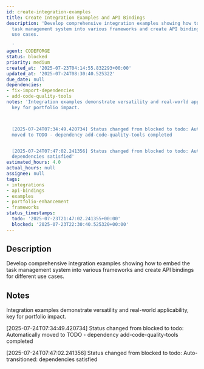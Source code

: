 ```yaml
---
id: create-integration-examples
title: Create Integration Examples and API Bindings
description: 'Develop comprehensive integration examples showing how to embed the
  task management system into various frameworks and create API bindings for different
  use cases.

  '
agent: CODEFORGE
status: blocked
priority: medium
created_at: '2025-07-23T04:14:55.832293+00:00'
updated_at: '2025-07-24T08:30:40.525322'
due_date: null
dependencies:
- fix-import-dependencies
- add-code-quality-tools
notes: 'Integration examples demonstrate versatility and real-world applicability,
  key for portfolio impact.



  [2025-07-24T07:34:49.420734] Status changed from blocked to todo: Automatically
  moved to TODO - dependency add-code-quality-tools completed


  [2025-07-24T07:47:02.241356] Status changed from blocked to todo: Auto-transitioned:
  dependencies satisfied'
estimated_hours: 4.0
actual_hours: null
assignee: null
tags:
- integrations
- api-bindings
- examples
- portfolio-enhancement
- frameworks
status_timestamps:
  todo: '2025-07-23T21:47:02.241355+00:00'
  blocked: '2025-07-23T22:30:40.525320+00:00'
---
```


## Description

Develop comprehensive integration examples showing how to embed the task management system into various frameworks and create API bindings for different use cases.


## Notes

Integration examples demonstrate versatility and real-world applicability, key for portfolio impact.


[2025-07-24T07:34:49.420734] Status changed from blocked to todo: Automatically moved to TODO - dependency add-code-quality-tools completed

[2025-07-24T07:47:02.241356] Status changed from blocked to todo: Auto-transitioned: dependencies satisfied

